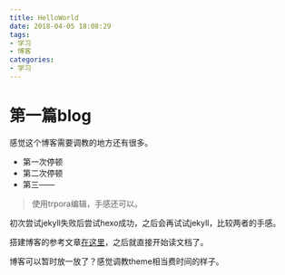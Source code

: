 ```yaml
---
title: HelloWorld
date: 2018-04-05 18:08:29
tags: 
- 学习
- 博客
categories: 
- 学习
---
```


# 第一篇blog

感觉这个博客需要调教的地方还有很多。

- 第一次停顿
- 第二次停顿
- 第三——

> 使用trpora编辑，手感还可以。

初次尝试jekyll失败后尝试hexo成功，之后会再试试jekyll，比较两者的手感。

搭建博客的参考文章[在这里](https://www.cnblogs.com/visugar/p/6821777.html "从零开始bulabula")，之后就直接开始读文档了。

博客可以暂时放一放了？感觉调教theme相当费时间的样子。
